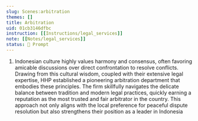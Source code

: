 ```yaml
---
slug: Scenes:arbitration
themes: []
title: Arbitration
uid: 01cb3146dfbc
instruction: [[Instructions/legal_services]]
note: [[Notes/legal_services]]
status: 💬 Prompt
---
```

1. Indonesian culture highly values harmony and consensus, often favoring amicable discussions over direct confrontation to resolve conflicts. Drawing from this cultural wisdom, coupled with their extensive legal expertise, HHP established a pioneering arbitration department that embodies these principles. The firm skillfully navigates the delicate balance between tradition and modern legal practices, quickly earning a reputation as the most trusted and fair arbitrator in the country. This approach not only aligns with the local preference for peaceful dispute resolution but also strengthens their position as a leader in Indonesia
